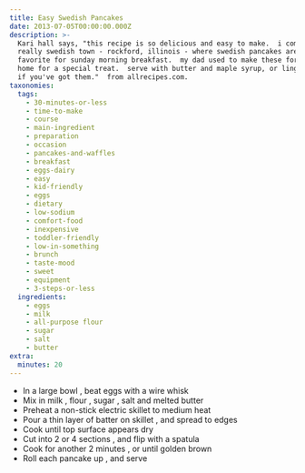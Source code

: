 ```yaml
---
title: Easy Swedish Pancakes
date: 2013-07-05T00:00:00.000Z
description: >-
  Kari hall says, "this recipe is so delicious and easy to make.  i come from a
  really swedish town - rockford, illinois - where swedish pancakes are a
  favorite for sunday morning breakfast.  my dad used to make these for us at
  home for a special treat.  serve with butter and maple syrup, or lingonberries
  if you've got them."  from allrecipes.com.
taxonomies:
  tags:
    - 30-minutes-or-less
    - time-to-make
    - course
    - main-ingredient
    - preparation
    - occasion
    - pancakes-and-waffles
    - breakfast
    - eggs-dairy
    - easy
    - kid-friendly
    - eggs
    - dietary
    - low-sodium
    - comfort-food
    - inexpensive
    - toddler-friendly
    - low-in-something
    - brunch
    - taste-mood
    - sweet
    - equipment
    - 3-steps-or-less
  ingredients:
    - eggs
    - milk
    - all-purpose flour
    - sugar
    - salt
    - butter
extra:
  minutes: 20
---
```

 - In a large bowl , beat eggs with a wire whisk
 - Mix in milk , flour , sugar , salt and melted butter
 - Preheat a non-stick electric skillet to medium heat
 - Pour a thin layer of batter on skillet , and spread to edges
 - Cook until top surface appears dry
 - Cut into 2 or 4 sections , and flip with a spatula
 - Cook for another 2 minutes , or until golden brown
 - Roll each pancake up , and serve
